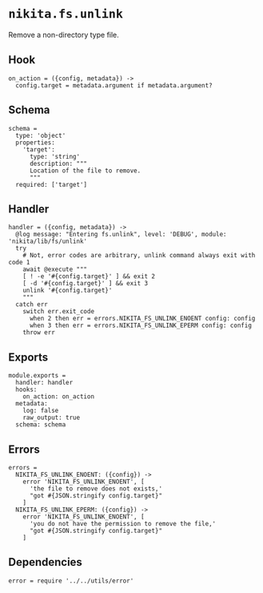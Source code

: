 
# `nikita.fs.unlink`

Remove a non-directory type file.

## Hook

    on_action = ({config, metadata}) ->
      config.target = metadata.argument if metadata.argument?

## Schema

    schema =
      type: 'object'
      properties:
        'target':
          type: 'string'
          description: """
          Location of the file to remove.
          """
      required: ['target']

## Handler

    handler = ({config, metadata}) ->
      @log message: "Entering fs.unlink", level: 'DEBUG', module: 'nikita/lib/fs/unlink'
      try
        # Not, error codes are arbitrary, unlink command always exit with code 1
        await @execute """
        [ ! -e '#{config.target}' ] && exit 2
        [ -d '#{config.target}' ] && exit 3
        unlink '#{config.target}'
        """
      catch err
        switch err.exit_code
          when 2 then err = errors.NIKITA_FS_UNLINK_ENOENT config: config
          when 3 then err = errors.NIKITA_FS_UNLINK_EPERM config: config
        throw err

## Exports

    module.exports =
      handler: handler
      hooks:
        on_action: on_action
      metadata:
        log: false
        raw_output: true
      schema: schema

## Errors

    errors =
      NIKITA_FS_UNLINK_ENOENT: ({config}) ->
        error 'NIKITA_FS_UNLINK_ENOENT', [
          'the file to remove does not exists,'
          "got #{JSON.stringify config.target}"
        ]
      NIKITA_FS_UNLINK_EPERM: ({config}) ->
        error 'NIKITA_FS_UNLINK_ENOENT', [
          'you do not have the permission to remove the file,'
          "got #{JSON.stringify config.target}"
        ]

## Dependencies

    error = require '../../utils/error'
